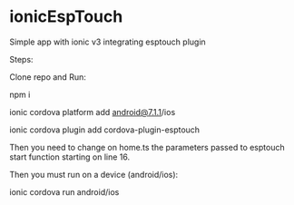 # ionicEspTouch
Simple app with ionic v3 integrating esptouch plugin

Steps:

Clone repo and Run:

npm i

ionic cordova platform add android@7.1.1/ios

ionic cordova plugin add cordova-plugin-esptouch

Then you need to change on home.ts the parameters passed to esptouch start function starting on line 16.

Then you must run on a device (android/ios):

ionic cordova run android/ios
